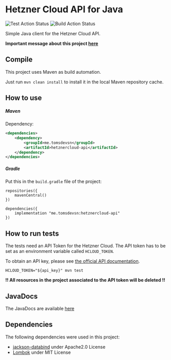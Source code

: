 Hetzner Cloud API for Java
==========================

![Test Action Status](https://github.com/TomSDEVSN/hetznercloud-java/actions/workflows/test.yml/badge.svg)
![Build Action Status](https://github.com/TomSDEVSN/hetznercloud-java/actions/workflows/build.yml/badge.svg)

Simple Java client for the Hetzner Cloud API.

**Important message about this project [here](https://github.com/TomSDEVSN/hetznercloud-java/discussions/45)**

## Compile

This project uses Maven as build automation.

Just run ``mvn clean install`` to install it in the local Maven repository cache.

## How to use

##### Maven

Dependency:

```xml
<dependencies>
    <dependency>
        <groupId>me.tomsdevsn</groupId>
        <artifactId>hetznercloud-api</artifactId>
    </dependency>
</dependencies>
```

##### Gradle 

Put this in the ``build.gradle`` file of the project:

```
repositories({
    mavenCentral()
})

dependencies({
    implementation "me.tomsdevsn:hetznercloud-api"
})
```

## How to run tests
The tests need an API Token for the Hetzner Cloud. The API token has to be set as an environment variable called `HCLOUD_TOKEN`.

To obtain an API key, please see [the official API documentation](https://docs.hetzner.cloud/#getting-started).

```
HCLOUD_TOKEN="${api_key}" mvn test
```

**!! All resources in the project associated to the API token will be deleted !!**

## JavaDocs

The JavaDocs are available [here](https://docs.hcloud.siewert.io)

## Dependencies

The following dependencies were used in this project:
 * [jackson-databind](https://github.com/FasterXML/jackson-databind) under Apache2.0 License
 * [Lombok](https://projectlombok.org) under MIT License
